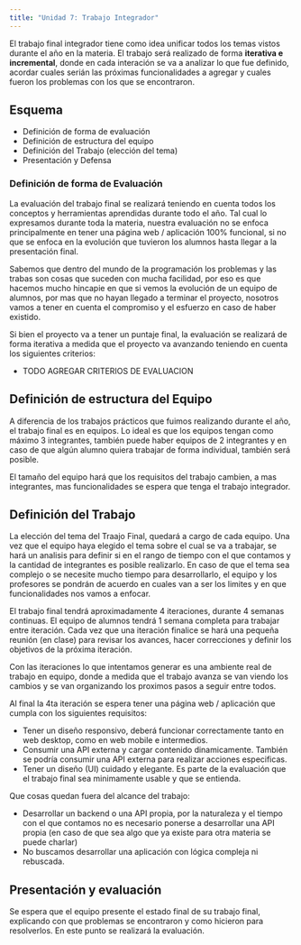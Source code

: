 ```yaml
---
title: "Unidad 7: Trabajo Integrador"
---
```


El trabajo final integrador tiene como idea unificar todos los temas vistos durante el año en la materia. El trabajo será realizado de forma **iterativa e incremental**, donde en cada interación se va a analizar lo que fue definido, acordar cuales serián las próximas funcionalidades a agregar y cuales fueron los problemas con los que se encontraron.

## Esquema

- Definición de forma de evaluación 
- Definición de estructura del equipo
- Definición del Trabajo (elección del tema)
- Presentación y Defensa

### Definición de forma de Evaluación

La evaluación del trabajo final se realizará teniendo en cuenta todos los conceptos y herramientas aprendidas durante todo el año. Tal cual lo expresamos durante toda la materia, nuestra evaluación no se enfoca principalmente en tener una página web / aplicación 100% funcional, si no que se enfoca en la evolución que tuvieron los alumnos hasta llegar a la presentación final. 

Sabemos que dentro del mundo de la programación los problemas y las trabas son cosas que suceden con mucha facilidad, por eso es que hacemos mucho hincapie en que si vemos la evolución de un equipo de alumnos, por mas que no hayan llegado a terminar el proyecto, nosotros vamos a tener en cuenta el compromiso y el esfuerzo en caso de haber existido.

Si bien el proyecto va a tener un puntaje final, la evaluación se realizará de forma iterativa a medida que el proyecto va avanzando teniendo en cuenta los siguientes criterios:
- TODO AGREGAR CRITERIOS DE EVALUACION

## Definición de estructura del Equipo

A diferencia de los trabajos prácticos que fuimos realizando durante el año, el trabajo final es en equipos. Lo ideal es que los equipos tengan como máximo 3 integrantes, también puede haber equipos de 2 integrantes y en caso de que algún alumno quiera trabajar de forma individual, también será posible. 

El tamaño del equipo hará que los requisitos del trabajo cambien, a mas integrantes, mas funcionalidades se espera que tenga el trabajo integrador.

## Definición del Trabajo

La elección del tema del Traajo Final, quedará a cargo de cada equipo. Una vez que el equipo haya elegido el tema sobre el cual se va a trabajar, se hará un analisis para definir si en el rango de tiempo con el que contamos y la cantidad de integrantes es posible realizarlo. En caso de que el tema sea complejo o se necesite mucho tiempo para desarrollarlo, el equipo y los profesores se pondrán de acuerdo en cuales van a ser los limites y en que funcionalidades nos vamos a enfocar.

El trabajo final tendrá aproximadamente 4 iteraciones, durante 4 semanas continuas. El equipo de alumnos tendrá 1 semana completa para trabajar entre iteración. Cada vez que una iteración finalice se hará una pequeña reunión (en clase) para revisar los avances, hacer correcciones y definir los objetivos de la próxima iteración.

Con las iteraciones lo que intentamos generar es una ambiente real de trabajo en equipo, donde a medida que el trabajo avanza se van viendo los cambios y se van organizando los proximos pasos a seguir entre todos.

Al final la 4ta iteración se espera tener una página web / aplicación que cumpla con los siguientes requisitos:

- Tener un diseño responsivo, deberá funcionar correctamente tanto en web desktop, como en web mobile e intermedios.
- Consumir una API externa y cargar contenido dinamicamente. También se podría consumir una API externa para realizar acciones especificas.
- Tener un diseño (UI) cuidado y elegante. Es parte de la evaluación que el trabajo final sea minimamente usable y que se entienda.

Que cosas quedan fuera del alcance del trabajo:
- Desarrollar un backend o una API propia, por la naturaleza y el tiempo con el que contamos no es necesario ponerse a desarrollar una API propia (en caso de que sea algo que ya existe para otra materia se puede charlar)
- No buscamos desarrollar una aplicación con lógica compleja ni rebuscada.


## Presentación y evaluación

Se espera que el equipo presente el estado final de su trabajo final, explicando con que problemas se encontraron y como hicieron para resolverlos. En este punto se realizará la evaluación.